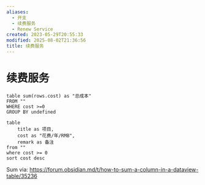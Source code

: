 ```yaml
---
aliases:
  - 开支
  - 续费服务
  - Renew Service
created: 2023-05-29T20:55:33
modified: 2025-08-02T21:36:56
title: 续费服务
---
```


# 续费服务

```dataview
table sum(rows.cost) as "总成本"
FROM ""
WHERE cost >=0
GROUP BY undefined
```

```dataview
table 
	title as 项目,
	cost as "花费/年/RMB",
	remark as 备注
from ""
where cost >= 0
sort cost desc
```

Sum via: https://forum.obsidian.md/t/how-to-sum-a-column-in-a-dataview-table/35236
